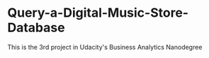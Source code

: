 # Query-a-Digital-Music-Store-Database
This is the 3rd project in Udacity's Business Analytics Nanodegree
